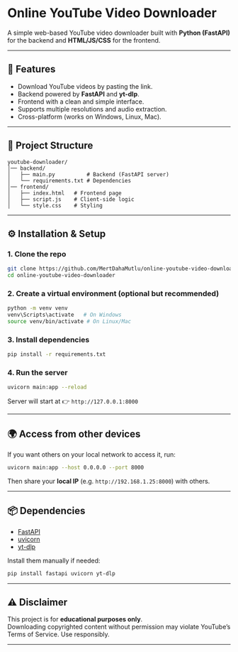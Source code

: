 # Online YouTube Video Downloader

A simple web-based YouTube video downloader built with **Python (FastAPI)** for the backend and **HTML/JS/CSS** for the frontend.

---

## 🚀 Features
- Download YouTube videos by pasting the link.
- Backend powered by **FastAPI** and **yt-dlp**.
- Frontend with a clean and simple interface.
- Supports multiple resolutions and audio extraction.
- Cross-platform (works on Windows, Linux, Mac).

---

## 📂 Project Structure
```
youtube-downloader/
│── backend/
│   ├── main.py          # Backend (FastAPI server)
│   └── requirements.txt # Dependencies
│── frontend/
│   ├── index.html   # Frontend page
│   ├── script.js    # Client-side logic
│   └── style.css    # Styling
```

---

## ⚙️ Installation & Setup

### 1. Clone the repo
```bash
git clone https://github.com/MertDahaMutlu/online-youtube-video-downloader.git
cd online-youtube-video-downloader
```

### 2. Create a virtual environment (optional but recommended)
```bash
python -m venv venv
venv\Scripts\activate   # On Windows
source venv/bin/activate # On Linux/Mac
```

### 3. Install dependencies
```bash
pip install -r requirements.txt
```

### 4. Run the server
```bash
uvicorn main:app --reload
```

Server will start at 👉 `http://127.0.0.1:8000`

---

## 🌍 Access from other devices
If you want others on your local network to access it, run:
```bash
uvicorn main:app --host 0.0.0.0 --port 8000
```
Then share your **local IP** (e.g. `http://192.168.1.25:8000`) with others.

---

## 📦 Dependencies
- [FastAPI](https://fastapi.tiangolo.com/)
- [uvicorn](https://www.uvicorn.org/)
- [yt-dlp](https://github.com/yt-dlp/yt-dlp)

Install them manually if needed:
```bash
pip install fastapi uvicorn yt-dlp
```

---

## ⚠️ Disclaimer
This project is for **educational purposes only**.  
Downloading copyrighted content without permission may violate YouTube’s Terms of Service. Use responsibly.

---
